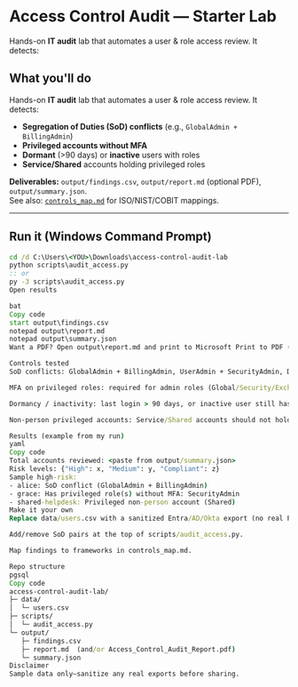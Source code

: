 # Access Control Audit — Starter Lab

Hands-on **IT audit** lab that automates a user & role access review. It detects:

## What you'll do
Hands-on **IT audit** lab that automates a user & role access review. It detects:
- **Segregation of Duties (SoD) conflicts** (e.g., `GlobalAdmin + BillingAdmin`)
- **Privileged accounts without MFA**
- **Dormant** (>90 days) or **inactive** users with roles
- **Service/Shared** accounts holding privileged roles

**Deliverables:** `output/findings.csv`, `output/report.md` (optional PDF), `output/summary.json`.  
See also: [`controls_map.md`](./controls_map.md) for ISO/NIST/COBIT mappings.

---

## Run it (Windows Command Prompt)
```bat
cd /d C:\Users\<YOU>\Downloads\access-control-audit-lab
python scripts\audit_access.py
:: or
py -3 scripts\audit_access.py
Open results

bat
Copy code
start output\findings.csv
notepad output\report.md
notepad output\summary.json
Want a PDF? Open output\report.md and print to Microsoft Print to PDF (save as output\Access_Control_Audit_Report.pdf).

Controls tested
SoD conflicts: GlobalAdmin + BillingAdmin, UserAdmin + SecurityAdmin, Developer + DBA_Prod

MFA on privileged roles: required for admin roles (Global/Security/Exchange/SharePoint, DBA_Prod, etc.)

Dormancy / inactivity: last login > 90 days, or inactive user still has roles

Non-person privileged accounts: Service/Shared accounts should not hold admin roles

Results (example from my run)
yaml
Copy code
Total accounts reviewed: <paste from output/summary.json>
Risk levels: {"High": x, "Medium": y, "Compliant": z}
Sample high-risk:
- alice: SoD conflict (GlobalAdmin + BillingAdmin)
- grace: Has privileged role(s) without MFA: SecurityAdmin
- shared-helpdesk: Privileged non-person account (Shared)
Make it your own
Replace data/users.csv with a sanitized Entra/AD/Okta export (no real PII).

Add/remove SoD pairs at the top of scripts/audit_access.py.

Map findings to frameworks in controls_map.md.

Repo structure
pgsql
Copy code
access-control-audit-lab/
├─ data/
│  └─ users.csv
├─ scripts/
│  └─ audit_access.py
└─ output/
   ├─ findings.csv
   ├─ report.md  (and/or Access_Control_Audit_Report.pdf)
   └─ summary.json
Disclaimer
Sample data only—sanitize any real exports before sharing.